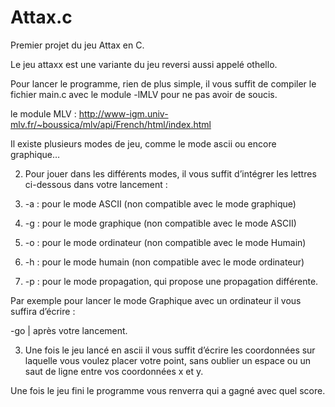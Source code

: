 # Attax.c
Premier projet du jeu Attax en C.

Le jeu attaxx est une variante du jeu reversi aussi appelé othello.


Pour lancer le programme, rien de plus simple, il vous suffit de compiler le fichier
main.c avec le module -lMLV pour ne pas avoir de soucis.

le module MLV : http://www-igm.univ-mlv.fr/~boussica/mlv/api/French/html/index.html

Il existe plusieurs modes de jeu, comme le mode ascii ou encore graphique…

2) Pour jouer dans les différents modes, il vous suffit d’intégrer les lettres ci-dessous
dans votre lancement :

  1) -a : pour le mode ASCII (non compatible avec le mode graphique)
  2) -g : pour le mode graphique (non compatible avec le mode ASCII)
  3) -o : pour le mode ordinateur (non compatible avec le mode Humain)
  4) -h : pour le mode humain (non compatible avec le mode ordinateur)
  5) -p : pour le mode propagation, qui propose une propagation différente.
  
Par exemple pour lancer le mode Graphique avec un ordinateur il vous suffira d’écrire :

  -go | après votre lancement.
  
3) Une fois le jeu lancé en ascii il vous suffit d’écrire les coordonnées sur laquelle vous
voulez placer votre point, sans oublier un espace ou un saut de ligne entre vos coordonnées x et y.

Une fois le jeu fini le programme vous renverra qui a gagné avec quel score.

